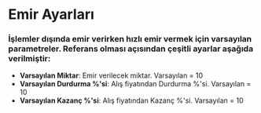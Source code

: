 # **Emir Ayarları**

### İşlemler dışında emir verirken hızlı emir vermek için varsayılan parametreler. Referans olması açısından çeşitli ayarlar aşağıda verilmiştir:

- **Varsayılan Miktar**: Emir verilecek miktar. Varsayılan = 10
- **Varsayılan Durdurma %'si**: Alış fiyatından Durdurma %'si. Varsayılan = 10
- **Varsayılan Kazanç %'si**: Alış fiyatından Kazanç %'si. Varsayılan = 10
